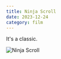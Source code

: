 ```yaml
---
title: Ninja Scroll
date: 2023-12-24
category: film
---
```


It's a classic.

![Ninja Scroll](/images/ninja.jpg)

